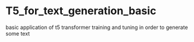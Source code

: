 # T5_for_text_generation_basic

basic application of t5 transformer training and tuning in order to generate some text
